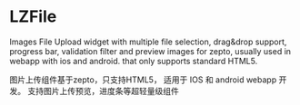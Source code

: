 # LZFile
Images File Upload widget with multiple file selection, drag&amp;drop support, progress bar, validation filter and preview images for zepto, usually used in webapp with ios and android. that only supports standard HTML5.

图片上传组件基于zepto，只支持HTML5， 适用于 IOS 和 android webapp 开发。
支持图片上传预览，进度条等超轻量级组件




